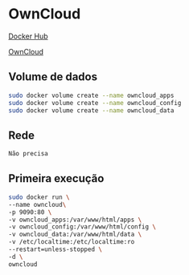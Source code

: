 # OwnCloud

[Docker Hub](https://hub.docker.com/_/owncloud)

[OwnCloud](https://owncloud.org/)

## Volume de dados

```sh
sudo docker volume create --name owncloud_apps
sudo docker volume create --name owncloud_config
sudo docker volume create --name owncloud_data
```

## Rede

```sh
Não precisa
```

## Primeira execução

```sh
sudo docker run \
--name owncloud\
-p 9090:80 \
-v owncloud_apps:/var/www/html/apps \
-v owncloud_config:/var/www/html/config \
-v owncloud_data:/var/www/html/data \
-v /etc/localtime:/etc/localtime:ro
--restart=unless-stopped \
-d \
owncloud